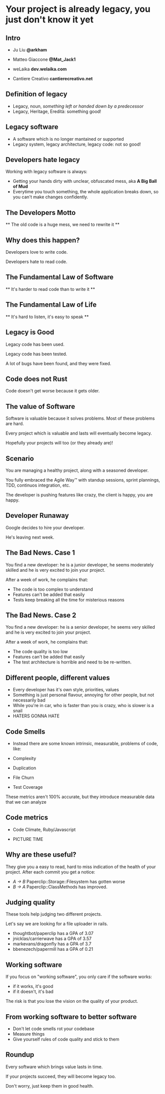 # Your project is already legacy, you just don't know it yet

## Intro

* Ju Liu **@arkham**
* Matteo Giaccone **@Mat_Jack1**

* weLaika **dev.welaika.com**
* Cantiere Creativo **cantierecreativo.net**

## Definition of legacy

* Legacy, noun, *something left or handed down by a predecessor*
* Legacy, Heritage, Eredità: something good!

## Legacy software

* A software which is no longer mantained or supported
* Legacy system, legacy architecture, legacy code: not so good!

## Developers hate legacy

Working with legacy software is always:

* Getting your hands dirty with unclear, obfuscated mess, aka **A Big Ball of Mud**
* Everytime you touch something, the whole application breaks down, so you can't make changes confidently.

## The Developers Motto

** The old code is a huge mess, we need to rewrite it **

## Why does this happen?

Developers love to write code.

Developers hate to read code.

## The Fundamental Law of Software

** It's harder to read code than to write it **

## The Fundamental Law of Life

** It's hard to listen, it's easy to speak **

## Legacy is Good

Legacy code has been used.

Legacy code has been tested.

A lot of bugs have been found, and they were fixed.

## Code does not Rust

Code doesn't get worse because it gets older.

## The value of Software

Software is valuable because it solves problems. Most of these problems are
hard.

Every project which is valuable and lasts will eventually become legacy.

Hopefully your projects will too (or they already are)!

## Scenario

You are managing a healthy project, along with a seasoned developer.

You fully embraced the Agile Way™ with standup sessions, sprint plannings, TDD, continuos integration, etc.

The developer is pushing features like crazy, the client is happy, you are happy.

## Developer Runaway

Google decides to hire your developer.

He's leaving next week.

## The Bad News. Case 1

You find a new developer: he is a junior developer, he seems moderately skilled and he is very excited to join your project.

After a week of work, he complains that:

* The code is too complex to understand
* Features can't be added that easily
* Tests keep breaking all the time for misterious reasons

## The Bad News. Case 2

You find a new developer: he is a senior developer, he seems very skilled and he is very excited to join your project.

After a week of work, he complains that:

* The code quality is too low
* Features can't be added that easily
* The test architecture is horrible and need to be re-written.

## Different people, different values

* Every developer has it's own style, priorities, values
* Something is just personal flavour, annoying for other people, but not
  necessarily bad
* While you're in car, who is faster than you is crazy, who is slower is a snail
* HATERS GONNA HATE

## Code Smells

* Instead there are some known intrinsic, measurable, problems of code, like:

* Complexity
* Duplication
* File Churn
* Test Coverage

These metrics aren't 100% accurate, but they introduce measurable data that we can analyze

## Code metrics

* Code Climate, Ruby/Javascript

* PICTURE TIME

## Why are these useful?

They give you a easy to read, hard to miss indication of the health of your
project. After each commit you get a notice:

* *A -> B* Paperclip::Storage::Filesystem has gotten worse
* *B -> A* Paperclip::ClassMethods has improved.

## Judging quality

These tools help judging two different projects.

Let's say we are looking for a file uploader in rails.

* thoughtbot/paperclip has a GPA of 3.07
* jnicklas/carrierwave has a GPA of 3.57
* markevans/dragonfly  has a GPA of 3.7
* bbenezech/papermill  has a GPA of 0.21

## Working software

If you focus on "working software", you only care if the software works:

* if it works, it's good
* if it doesn't, it's bad

The risk is that you lose the vision on the quality of your product.

## From working software to better software

* Don't let code smells rot your codebase
* Measure things
* Give yourself rules of code quality and stick to them

## Roundup

Every software which brings value lasts in time.

If your projects succeed, they will become legacy too.

Don't worry, just keep them in good health.

